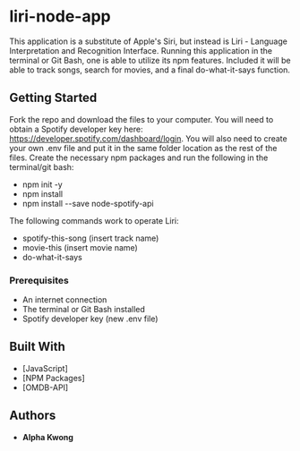 # liri-node-app

This application is a substitute of Apple's Siri, but instead is Liri - Language Interpretation and Recognition Interface. Running this application in the terminal or Git Bash, one is able to utilize its npm features. Included it will be able to track songs, search for movies, and a final do-what-it-says function.

## Getting Started

Fork the repo and download the files to your computer. You will need to obtain a Spotify developer key here: https://developer.spotify.com/dashboard/login. You will also need to create your own .env file and put it in the same folder location as the rest of the files. Create the necessary npm packages and run the following in the terminal/git bash:

- npm init -y
- npm install
- npm install --save node-spotify-api

The following commands work to operate Liri:

- spotify-this-song (insert track name)
- movie-this (insert movie name)
- do-what-it-says

### Prerequisites

- An internet connection
- The terminal or Git Bash installed
- Spotify developer key (new .env file)

## Built With

* [JavaScript]
* [NPM Packages]
* [OMDB-API]

## Authors

* **Alpha Kwong**

